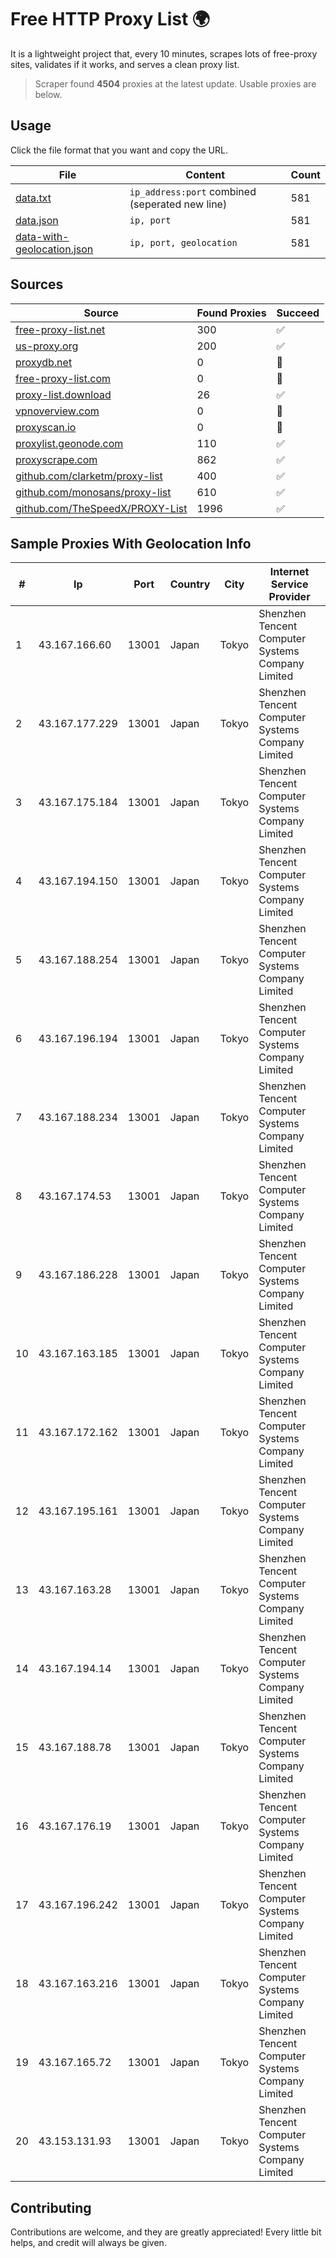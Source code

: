 
# Free HTTP Proxy List 🌍

It is a lightweight project that, every 10 minutes, scrapes lots of free-proxy sites, validates if it works, and serves a clean proxy list.


> Scraper found **4504** proxies at the latest update. Usable proxies are below.

## Usage

Click the file format that you want and copy the URL.


|File|Content|Count|
|----|-------|-----|
|[data.txt](https://raw.githubusercontent.com/themiralay/Proxy-List-World/master/data.txt)|`ip_address:port` combined (seperated new line)|581|
|[data.json](https://raw.githubusercontent.com/themiralay/Proxy-List-World/master/data.json)|`ip, port`|581|
|[data-with-geolocation.json](https://raw.githubusercontent.com/themiralay/Proxy-List-World/master/data-with-geolocation.json)|`ip, port, geolocation`|581|

## Sources

|Source|Found Proxies|Succeed|
|------|-------------|-------|
|[free-proxy-list.net](https://free-proxy-list.net)|300|✅|
|[us-proxy.org](https://www.us-proxy.org)|200|✅|
|[proxydb.net](http://proxydb.net)|0|🚫|
|[free-proxy-list.com](https://free-proxy-list.com/?page=&port=&type%5B%5D=http&type%5B%5D=https&up_time=0&search=Search)|0|🚫|
|[proxy-list.download](https://www.proxy-list.download/HTTP)|26|✅|
|[vpnoverview.com](https://vpnoverview.com/privacy/anonymous-browsing/free-proxy-servers)|0|🚫|
|[proxyscan.io](https://www.proxyscan.io)|0|🚫|
|[proxylist.geonode.com](https://proxylist.geonode.com/api/proxy-list?limit=300&page=1&sort_by=lastChecked&sort_type=desc&protocols=http,https)|110|✅|
|[proxyscrape.com](https://api.proxyscrape.com/v2/?request=displayproxies&protocol=http&timeout=10000&country=all&ssl=all&anonymity=all)|862|✅|
|[github.com/clarketm/proxy-list](https://raw.githubusercontent.com/clarketm/proxy-list/master/proxy-list-raw.txt)|400|✅|
|[github.com/monosans/proxy-list](https://raw.githubusercontent.com/monosans/proxy-list/main/proxies/http.txt)|610|✅|
|[github.com/TheSpeedX/PROXY-List](https://raw.githubusercontent.com/TheSpeedX/PROXY-List/master/http.txt)|1996|✅|


## Sample Proxies With Geolocation Info

|#|Ip|Port|Country|City|Internet Service Provider|
|-|--|----|-------|----|-------------------------|
|1|43.167.166.60|13001|Japan|Tokyo|Shenzhen Tencent Computer Systems Company Limited|
|2|43.167.177.229|13001|Japan|Tokyo|Shenzhen Tencent Computer Systems Company Limited|
|3|43.167.175.184|13001|Japan|Tokyo|Shenzhen Tencent Computer Systems Company Limited|
|4|43.167.194.150|13001|Japan|Tokyo|Shenzhen Tencent Computer Systems Company Limited|
|5|43.167.188.254|13001|Japan|Tokyo|Shenzhen Tencent Computer Systems Company Limited|
|6|43.167.196.194|13001|Japan|Tokyo|Shenzhen Tencent Computer Systems Company Limited|
|7|43.167.188.234|13001|Japan|Tokyo|Shenzhen Tencent Computer Systems Company Limited|
|8|43.167.174.53|13001|Japan|Tokyo|Shenzhen Tencent Computer Systems Company Limited|
|9|43.167.186.228|13001|Japan|Tokyo|Shenzhen Tencent Computer Systems Company Limited|
|10|43.167.163.185|13001|Japan|Tokyo|Shenzhen Tencent Computer Systems Company Limited|
|11|43.167.172.162|13001|Japan|Tokyo|Shenzhen Tencent Computer Systems Company Limited|
|12|43.167.195.161|13001|Japan|Tokyo|Shenzhen Tencent Computer Systems Company Limited|
|13|43.167.163.28|13001|Japan|Tokyo|Shenzhen Tencent Computer Systems Company Limited|
|14|43.167.194.14|13001|Japan|Tokyo|Shenzhen Tencent Computer Systems Company Limited|
|15|43.167.188.78|13001|Japan|Tokyo|Shenzhen Tencent Computer Systems Company Limited|
|16|43.167.176.19|13001|Japan|Tokyo|Shenzhen Tencent Computer Systems Company Limited|
|17|43.167.196.242|13001|Japan|Tokyo|Shenzhen Tencent Computer Systems Company Limited|
|18|43.167.163.216|13001|Japan|Tokyo|Shenzhen Tencent Computer Systems Company Limited|
|19|43.167.165.72|13001|Japan|Tokyo|Shenzhen Tencent Computer Systems Company Limited|
|20|43.153.131.93|13001|Japan|Tokyo|Shenzhen Tencent Computer Systems Company Limited|



## Contributing

Contributions are welcome, and they are greatly appreciated! Every
little bit helps, and credit will always be given.


